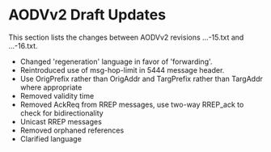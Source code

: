  

# AODVv2 Draft Updates

This section lists the changes between AODVv2 revisions ...-15.txt and ...-16.txt.

* Changed 'regeneration' language in favor of 'forwarding'.
* Reintroduced use of msg-hop-limit in 5444 message header.
* Use OrigPrefix rather than OrigAddr and TargPrefix rather than TargAddr where appropriate
* Removed validity time
* Removed AckReq from RREP messages, use two-way RREP_ack to check for bidirectionality
* Unicast RREP messages
* Removed orphaned references
* Clarified language

<!--
This section lists the changes between AODVv2 revisions ...-14.txt and ...-15.txt.

* Shortened Terminology descriptions of Unreachable Address, Unreachable Route, Valid Route and add references to sections explaining the details.
* Clarified language regarding empty Message TLV Blocks and Address Blocks.
* Removed reference to RFC6551 from MetricType Allocation.
* Removed Message Aggregation Delay extension.
* Detailed what happens if the specified timers aren't the same across the network.
* RERRs SHOULD be MULTICAST instead of MUST (which enables precursor lists).
* RREP_Ack Reception: clarified wording regarding blacklist check.
* Removed "approaching the limit" verbiage.
* Added instructions on which messages to drop on congestion.
* Revised set vs. table wording
* Added note that AODVv2 was intended for use in mobile ad hoc wireless networks.
* Changed language to clarify that the RFC5444 multiplexer sends the messages, not AODVv2.
* Added instructions on how to use the Multicast Route Message Set to check whether an RREP_Ack or RREP was received in time.
* Removed optional features.
* Moved AODVv2 to the Experimental Track.

This section lists the changes between AODVv2 revisions ...-13.txt and ...-14.txt.

* Moved Address Type TLV Value definitions to IANA section.
* Removed use of MAX_HOPCOUNT and [](#RFC5444) msg-hop-limit, msg-hop-count.
* Allow only one Unconfirmed route.
* Incorporated changes from Justin Dean's review, including removing, moving, extending and clarifying text.
* Extended Introduction.
* Clarified wording such as "recently sent", "the expected time", or "the expected RREP_Ack" or substituted it with instructions.
* Extended and reorganized Security Considerations.
* Updated text regarding message prioritization.
* Updated text regarding buffering.
* Added references to other sections where needed for clarity.
* Added RteMsg.AckReqAddr to the Multicast Route Message Table to check whether an RREP_Ack was expected.
* Renamed AODVv2_INTERFACES to InterfaceSet, extended its definition.
* Added Route Error Table to check for duplicate RERR messages.
* Turned SHOULDs into MUSTs where appropriate.
* Updated forwarding plane text.
* RREPs MUST be regenerated if CONTROL_TRAFFIC_LIMIT is not reached
* Explained why you'd want to keep routes with a lost sequence number
* Included interfaces in the Neighbor Table, next hop neighbor monitoring and message transmission
* Clarified that AODVv2 currently doesn’t support RREQs for prefixes.


This section lists the changes between AODVv2 revisions ...-12.txt
and ...-13.txt.

* Updated uses of host and node.
* Removed use of Data Element.
* Added explanation of self-healing issue of hop-by-hop acknowledgements.
* Moved appendix on relocation of routing prefix to a different router into the main draft.
* Added notes on forwarding plane to the Overview and added to text in the Applicability Statement.
* Separated AODVv2's Local Route Set from the Routing Information Base.
* Updated Adjacency Monitoring to Next Hop Monitoring.
* Added extra description in Multicast Route Message Table section.
* Added extra notes on possible implementations of Local Route Set.
* Added short description of reactive routing protocols to Applicability Statement.
* Added extra note in Applicability Statement about multiple IP addresses per router interface.
* Used clear references to Neighbor.State and LocalRoute.State.
* Added reference for text aboute buffering TCP packets.
* Updated text about Route.State to be clear which routes may be copied to a Routing Information Base.
* Added explanation of when a route discovery might not be attempted and action taken instead.
* Added text to explain that routes to prefixes are learned when prefix lengths are included in AODVv2 messages.
* Changed rule for adding new route if current routes to the same address have Route.State set to Unconfirmed.
* Changed text about reporting broken routes to use MUST instead of SHOULD.
* Updated message processing algorithms to refer to Neighbor Table updates.
* Added extra explanation for use of AckReq in RREP message.
* Added extra explanation for RREP_Ack handling.
* Removed references to MTU in RERR section and updated processing rules.
* Removed reference to RFC 6621.
* Removed appendix about multi-homing.
* Removed appendix containing pseudo-code.
* Minor editorial improvements.
-->

<!--
## Changes between revisions 11 and 12
 This section lists the changes between AODVv2 revisions ...-11.txt
and ...-12.txt.

* Avoided use of "node" and "subnet" where possible.
* Improved separation of data structure information from protocol operation.
* Updated uses of the terms "IP address" and "packet" to be clearer.
* More consistent and accurate use of MUST, SHOULD, SHOULD NOT, and MAY, and added explanations of consequences of not implementing SHOULDs.
* Used consistent references to [](#RFC5444).
* Updated title to include "Version 2".
* Updated Overview to state differences from AODV, text about loop freedom and RFC 7182 in Overview.
* Updated Terminology and removed the Data Element table. Gave clearer definition of Router Client and Unreachable Address. 
* Updated Applicability Statement to draw attention to requirements of the forwarding plane, handling of uni-directional
  links, usage of IP addresses on multiple interfaces, and description of gateway functionality.  Added note about penalty for not storing persistent state. 
* Updated Router Client section and added cost to Router Client entry.
* Clarified that Neighbor Table needs only information on neighboring routers on discovered routes. 
* Updated Sequence Number section. Use only one sequence number per router. Added description of sequence number comparison.
* Updated descriptions of route states.
* Improved clarity of Metrics section, generic metric instead of hopcount, removed default metric type, added explanation of LoopFree.
* Improved Initialization section.
* Major update to Adjacency Monitoring section. Made it clear that if bidirectional connectivity is already confirmed, requesting 
  acknowledgement is unnecessary. Separated Neighbor Table Updates into separate section.
* Updated description of message prioritization near the control message generation limit. 
* Updated wording regarding [](#RFC6621).
* Added description of backoff used for message retries.
* Improved description of how unidirectional links are handled.
* Improved text regarding creation of Unconfirmed route entries.
* Improved section on determining redundancy of received multicast messages.
* Added section on interactions with the forwarding plane.
* Improved Route State section. Clarified action when Active route expires. Separated information on expunging routes on memory constrained routers.
* Updated RERR description to be clearer about triggers.
* Updated IANA section to include only newly defined Messages and TLVs, and define an Unspecified value for AddressType.
* Updated references.
* Updated section on Gateway behaviour.
* Updated Appendix D to include more checks on msg_hop_limit and msg_hop_count.
* Renamed MAX_TIME to INFINITY_TIME to make meaning clearer.



## Changes between revisions 10 and 11
 This section lists the changes between AODVv2 revisions ...-10.txt
and ...-11.txt.

* Updated Simple Internet Attachment section to clarify behaviour of IAR for incoming RREQ messages.


## Changes between revisions 9 and 10
 This section lists the changes between AODVv2 revisions ...-09.txt
and ...-10.txt.

* Updated [](#RFC5444) Representation section to add "Address Type" TLV, which explicitly declares 
  the meaning of addresses in the [](#RFC5444) Address Block.
* Relocated route state definitions. Minor improvements to clarity throughout.
* Updated definition of timed routes.
* More consistent use of OrigPrefixLen, TargPrefixLen, and Invalid.
* Mandated use of neighbor adjacency checking and support of AckReq and RREP_Ack and clarified related text.
* Changed order of LoopFree checking and route cost comparisons in Evaluating Route Information.
* Updated structure of section on Applying Route Updates.
* Updated AckReq to include intended next hop address, and RREP to be multicast if intended next hop is not a 
  confirmed neighbor.
* Clarified that gateway router is not default router.  

## Changes between revisions 8 and 9
 This section lists the changes between AODVv2 revisions ...-08.txt
and ...-09.txt.

* Numerous editorial improvements were made, including relocation/removal/renaming/adding of some 
  sections and text, collection and tidying of scattered text on same topic, formatting made more 
  consistent to improve readability.
* Removed mentions of precursors from main text, except one mention in Route Table Entry.
* Removed use of MIN_METRIC which was not defined.
* Changed Current_Time to CurrentTime for consistency.
* Changed OrigAddrMetric and TargAddrMetric to OrigMetric and TargMetric respectively.
* Updated Overview to simplify and provide a broader summary.
* Updated Terminology definitions, Data Elements tables and combined sections.
* Updated Applicability Statement to move some of the non-applicability text and to simplify 
  what remains.
* Updated TLV names to conform to existing naming style.
* Updated Blacklist to be a NeighborList to include neighbors that have confirmed bidirectional 
  connectivity.
* Updated messages processed if router on blacklist and which are indicators of bidirectional links.
* Added RemoveTime to RteMsg Table section.
* Added short description of timed route to Route Table Entry section but removed Route.Timed 
  flag. Route is timed if its expiration time is not MAX_TIME.
* Added Unconfirmed route state for route to OrigAddr learned from RREQ.
* Updated AODVv2 Protocol Operations section and subsections, including Initialization, Adjacency 
  Monitoring, making algorithms easier to read and making notation consistent, general improvements 
  to the text.
* Updated Route Discovery, Retries and Buffering to include a more complete description of the route 
  discovery process.
* Updated wording relating to different metric types.
* Added text regarding control message limit in Message Transmission section.
* Added short explanation of positive/negative effects of buffering.
* Simplified the packet diagrams, since some of their contents was already explained in the 
  text below and then again as part of generation, reception and regeneration processes.
* Clarified some elements of the message content descriptions.
* Moved MetricType above MetricList in message sections, for consistency.
* Mirrored structure throughout AODVv2 Protocol Messages.
* Changed RREQ and RREP's use of Lists when only one entry is necessary.
* Added some pre-message-generation checks.
* Ensured consistency in regeneration (if msg-hop-limit is reduced to zero, do not regenerate).
* Removed statements about neighbors but added blacklist checks where necessary.
* Noted that RREQ retries SHOULD increase the SeqNum.
* Added statement that implementations SHOULD retry sending RREP.
* Added text explaining what happens if RREP is lost, regarding blacklisting and RREQ retries.
* Removed hop limit from RREP_Ack. Changed order of blacklist check.
* Updated RERR so that multiple metric types can be reported in the same message. 
* Updated RERR reception processing to ensure PktSource deletes the contained route.
* Added text to show that if a router is the destination of a RERR, the RERR is not regenerated.
* Added text that RERRs SHOULD NOT be created if the same RERR has recently been sent.
* Updated [](#RFC5444) overview and simplified/rearranged text in this section.
* Major update to [](#RFC5444) representation section
* Updated RERR's [](#RFC5444) representation so that PktSource is placed in Address Block, and updated 
  IANA section to make PktSource an Address Block TLV to indicate which address is PktSource.
* Described use of extension type in Metric TLV to represent MetricType, and the interpretation 
  when using the default metric type.
* Removed Multicast RREP as an optional feature.
* Updated Precursor Lists section to include options for precursor information to store.
* Updated Security Considerations.
 

## Changes between revisions 7 and 8
 This section lists the changes between AODVv2 revisions ...-07.txt
and ...-08.txt.

* MetricType is now an Address Block TLV. Minor changes to the text. By using an extension 
type in the Metric TLV we can represent MetricType more elegantly in the [](#RFC5444) message. 
* Updated Overview to be slightly more concise.
* Moved MetricType next to Metric when mentioned for better flow.
* Added text to Applicability to address comments on mailing list regarding gateway
behavior and NHDP HELLO messages.
* Removed paragraph in AODVv2 Message Transmission section regarding TTL.
* Added reference where precursors are mentioned in route table entry.
* Added text to bidirectionality explanation regarding NHDP HELLO messages and lower
layer triggers.
* Clarified blacklist removal with SHOULD rather than MAY.
* Removed pseudo-code from section on evaluating incoming routing information.
* Clarified rules for expunging route entries on memory-constrained devices.
* Clarified the use of exponential backoff for route discovery attempts.
* Small updates to message sections. Removed steps about checking if neighbors.
* Renamed [](#RFC5444) parser to multiplexer in Section 10.
* Removed "optional feature" to include multiple addresses in RERR.
* Removed MetricType from the Message TLV Type Specification.
* Updated Security Considerations.
* Added reference to RFC 7182.
* Small updates to message algorithms, including moving MetricType from Message TLV 
to the Metric TLV in the Address Block TLV Block, and only generating RERR if an Active 
route was made Invalid.



## Changes between revisions 6 and 7
This section lists the changes since AODVv2 revision ...-06.txt

* Added Victoria Mercieca as co-author.
* Reorganized protocol message descriptions into major subsections for each protocol 
message.  For protocol messages, organized processing into Generation, Reception, and
Regeneration subsections.
* Separated RREQ and RREP message processing description into separate major
subsection which had previously been combined into RteMsg description.
* Enlarged RREQ Table function to include similar processing for optional flooded RREP 
messages.  The table name has been correspondingly been changed to be the Table for 
Multicast RteMsgs.
* Moved sections for Multiple Interfaces and AODVv2 Control Message Generation Limits to 
be major subsections of the AODVv2 Protocol Operations section.
* Reorganized the protocol message processing steps into the subsections
as previously described, adopting a more step-by-step presentation.
* Coalesced the router states Broken and Expired into a new combined state
named the Invalid state.  No changes in processing are required for this.
* Merged the sections describing Next-hop Router Adjacency Monitoring and Blacklists.
* Specified that routes created during Route Discovery are marked as Idle routes.  If they 
are used for carrying data they become Active routes.
* Added Route.LastSeqNumUpdate information to route table, so that route activity and 
sequence number validity can be tracked separately. An active route can still forward 
traffic even if the sequence number has not been refreshed within MAX_SEQNUM_LIFETIME.
* Mandated implementation of RREP_Ack as response to AckReq Message TLV in RREP messages.  
Added field to RREP_Ack to ensure correspondence to the correct AckReq message.
* Added explanations for what happens if protocol constants are given different values on 
different AODVv2 routers.
* Specified that AODVv2 implementations are free to choose their own
heuristics for reducing multicast overhead, including RFC 6621.
* Added appendix to identify AODVv2 requirements from OS implementation of IP and ICMP.
* Deleted appendix showing example [](#RFC5444) packet formats.
* Clarification on the use of RFC 5497 VALIDITY_TIME.
* In Terminology, deleted superfluous definitions, added missing definitions.
* Numerous editorial improvements and clarifications.

## Changes between revisions 5 and 6
This section lists the changes between AODVv2 revisions ...-05.txt
and ...-06.txt.

* Added Lotte Steenbrink as co-author.
* Reorganized section on Metrics to improve readability by putting specific topics into 
subsections.
* Introduced concept of data element, which is used to clarify the method of enabling [](#RFC5444) 
representation for AODVv2 data elements.  A list of Data Elements was introduced in 
section 3, which provides a better understanding of their role than was previously supplied 
by the table of notational devices.
* Replaced instances of OrigNode by OrigAddr whenever the more specific meaning is appropriate.
Similarly for instances of other node versus address terminology.
* Introduced concepts of PrefixLengthList and MetricList in order to avoid use of index-based 
terminology such as OrigNdx and TargNdx.
* Added section 5, "AODVv2 Message Transmission", describing the intended interface to [](#RFC5444).
* Included within the main body of the specification the mandatory setting of the TLV flag 
thassingleindex for TLVs OrigSeqNum and TargSeqNum.
* Removed the Route.Timed state.  Created a new flag for route table entries known as 
Route.Timed.  This flag can be set when the route is in the active state.  Previous description 
would require that the route table entry be in two states at the same time, which seems to be 
misleading.  The new flag is used to clarify other specification details for Timed routes.
* Created table 3 to show the correspondence between AODVv2 data elements and [](#RFC5444) message 
components.
* Replaced "invalid" terminology by the more specific terms "broken" or "expired" where 
appropriate.
* Eliminated the instance of duplicate specification for inclusion of OrigNode (now, 
OrigAddr) in the message.
* Corrected the terminology to be Mid instead of Tail for the trailing address bits of 
OrigAddr and TargAddr for the example message formats in the appendices.
* Repaired remaining instances of phraseology that could be construed as indicating that 
AODV only supports a single network interface.
* Numerous editorial improvements and clarifications.


## Changes between revisions 4 and 5
This section lists the changes between AODVv2 revisions ...-04.txt
and ...-05.txt.

* Normative text moved out of definitions into the relevant section of the body of the 
specification.
* Editorial improvements and improvements to consistent terminology were made.  Replaced 
"retransmit" by the slightly more accurate term "regenerate".
* Issues were resolved as discussed on the mailing list.
* Changed definition of LoopFree as suggested by Kedar Namjoshi and Richard Trefler to avoid 
the failure condition that they have described. In order to make understanding easier, 
replaced abstract parameters R1 by RteMsg and R2 by Route to reduce the level of abstraction 
when the function LoopFree is discussed.
* Added text to clarify that different metrics may have different data types and different 
ranges of acceptable values.
* Added text to section "RteMsg Structure" to emphasize the proper use of [](#RFC5444).
* Included within the main body of the specification the mandatory setting of the TLV flag 
thassingleindex for TLVs OrigSeqNum and TargSeqNum.
* Made more extensive use of the AdvRte terminology, in order to better distinguish 
between the incoming RREQ or RREP message (i.e., RteMsg) versus the route advertised by 
the RteMsg (i.e., AdvRte).


## Changes between revisions 3 and 4
This section lists the changes between AODVv2 revisions ...-03.txt
and ...-04.txt.

* An appendix was added to exhibit algorithmic code for implementation of AODVv2 functions.
* Numerous editorial improvements and improvements to consistent terminology were made. 
Terminology related to prefix lengths was made consistent.  Some items listed in 
"Notational Conventions" were no longer used, and so deleted.
* Issues were resolved as discussed on the mailing list.
* Appropriate instances of "may" were changed to "MAY".
* Definition inserted for "upstream".
* Route.Precursors included as an \*optional\* route table field
* Reworded text to avoid use of "relevant".
* Deleted references to "DestOnly" flag.
* Refined statements about MetricType TLV to allow for omission when MetricType == HopCount.
* Bulletized list in section 8.1
* ENABLE_IDLE_UNREACHABLE renamed to be ENABLE_IDLE_IN_RERR
* Transmission and subscription to LL-MANET-Routers converted to MUST from SHOULD.


## Changes between revisions 2 and 3
 This section lists the changes between AODVv2 revisions ...-02.txt
and ...-03.txt.

* The "Added Node" feature was removed.  This feature was intended to enable additional 
routing information to be carried within a RREQ or a RREP message, thus increasing the
amount of topological information available to nodes along a routing path.  However, 
enlarging the packet size to include information which might never be used can increase 
congestion of the wireless medium.  The feature can be included as an optional feature 
at a later date when better algorithms are understood for determining when the inclusion 
of additional routing information might be worthwhile.
* Numerous editorial improvements and improvements to consistent terminology were made. 
Instances of OrigNodeNdx and TargNodeNdx were replaced by OrigNdx and TargNdx, to be 
consistent with the terminology shown in [](#conventions).
* Example RREQ and RREP message formats shown in the Appendices were changed to use 
OrigSeqNum and TargSeqNum message TLVs instead of using the SeqNum message TLV.
* Inclusion of the OrigNode's SeqNum in the RREP message is not specified.  The processing 
rules for the OrigNode's SeqNum were incompletely specified in previous versions of the 
draft, and very little benefit is foreseen for including that information, since reverse 
path forwarding is used for the RREP.
* Additional acknowledgements were included, and contributors names were alphabetized.
* Definitions in the Terminology section capitalize the term to be defined.
* Uncited bibliographic entries deleted.
* Ancient "Changes" sections were deleted.
-->
